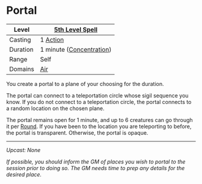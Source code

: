 # Portal

| Level    | [5th Level Spell](5th%20Level%20Spells.md)                         |
| -------- | ------------------------------------------------------------------ |
| Casting  | 1 [Action](../../../../Game%20Procedures/Core%20Procedures/Action.md)                |
| Duration | 1 minute ([Concentration](../../Concentration.md)) |
| Range    | Self                                                               |
| Domains  | [Air](../../Spell%20Domains/Air.md)                             |

You create a portal to a plane of your choosing for the duration.

The portal can connect to a teleportation circle whose sigil sequence you know. If you do not connect to a teleportation circle, the portal connects to a random location on the chosen plane.

The portal remains open for 1 minute, and up to 6 creatures can go through it per [Round](../../../../Game%20Procedures/Core%20Procedures/Round.md). If you have been to the location you are teleporting to before, the portal is transparent. Otherwise, the portal is opaque.

---
*Upcast: None*

*If possible, you should inform the GM of places you wish to portal to the session prior to doing so. The GM needs time to prep any details for the desired place.*
